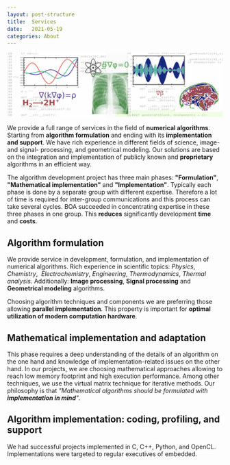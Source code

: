 ```yaml
---
layout: post-structure
title:  Services
date:   2021-05-19 
categories: About
---
```


![Service](/pics/drawingS.png)

We provide a full range of services in the field of __numerical algorithms__. Starting
from __algorithm formulation__ and ending with its __implementation and support__. 
We have rich experience in different fields of science, image- and signal- processing, 
and geometrical modeling. Our solutions are based on the integration and implementation 
of publicly known and __proprietary__ algorithms in an efficient way.

The algorithm development project has three main phases: __"Formulation"__, 
__"Mathematical implementation"__ and __"Implementation"__. Typically each phase is done by a separate 
group with different expertise. Therefore a lot of time is required for
inter-group communications and this process can take several cycles. BOA succeeded in concentrating 
expertise in these three phases in one group. This __reduces__ significantly development 
__time__ and __costs__.

## Algorithm formulation

We provide service in development, formulation, and implementation of numerical algorithms. 
Rich experience in scientific topics: _Physics_, _Chemistry_,  _Electrochemistry_, _Engineering_, _Thermodynamics_, _Thermal analysis_.
Additionally: __Image processing__, __Signal processing__ and __Geometrical modeling__ algorithms.

Choosing algorithm techniques and components we are preferring those allowing __parallel implementation__. 
This property is important for __optimal utilization of modern computation hardware__. 

## Mathematical implementation and adaptation 

This phase requires a deep understanding of the details of an algorithm on the one hand and knowledge of implementation-related issues on the other hand. In our projects, we are choosing
mathematical approaches allowing to reach low memory footprint and high execution performance.
Among other techniques, we use the virtual matrix technique for iterative methods. 
Our philosophy is that _"Mathematical algorithms should be formulated with __implementation in mind__"_.

## Algorithm implementation: coding, profiling, and support 

We had successful projects implemented in C, C++, Python, and OpenCL. 
Implementations were targeted to regular executives of embedded.


